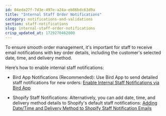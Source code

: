```yaml
---
id: 04eda27f-7d3e-497e-a24a-eb86bdc63d9a
title: "Internal Staff Order Notifications"
category: notifications-and-validations
section: staff-notifications
slug: internal-staff-order-notifications
crisp_updated_at: 1729270462000
---
```


To ensure smooth order management, it's important for staff to receive email notifications with key order details, including the customer's selected date, time, and delivery method.

Here’s how to enable internal staff notifications:

* Bird App Notifications (Recommended): Use Bird App to send detailed staff notifications for new orders: [Enable Internal Staff Notifications via Bird App](/en-us/article/enable-internal-staff-notifications-via-birdapp-1kp1gtc)

* Shopify Staff Notifications: Alternatively, you can add date, time, and delivery method details to Shopify's default staff notifications: [Adding Date/Time and Delivery Method to Shopify Staff Notification Emails](https://help.birdchime.com/en-us/article/adding-datetime-and-delivery-method-to-shopify-staff-notification-emails-ozlh06)
